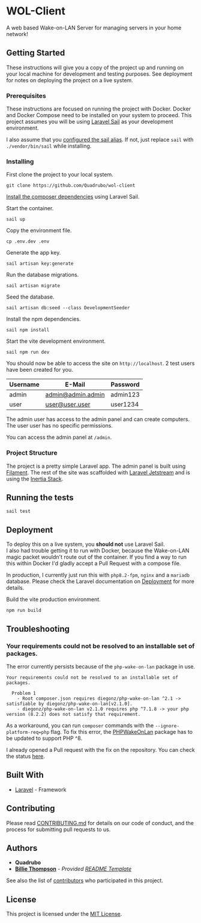 # WOL-Client

A web based Wake-on-LAN Server for managing servers in your home network!

## Getting Started

These instructions will give you a copy of the project up and running on
your local machine for development and testing purposes. See deployment
for notes on deploying the project on a live system.

### Prerequisites

These instructions are focused on running the project with Docker. Docker and Docker Compose need to be installed on your system to proceed. This project assumes you will be using [Laravel Sail](https://laravel.com/docs/9.x/sail) as your development environment.

I also assume that you [configured the sail alias](https://laravel.com/docs/9.x/sail#configuring-a-shell-alias). If not, just replace `sail` with `./vendor/bin/sail` while installing.

### Installing

First clone the project to your local system.

```
git clone https://github.com/Quadrubo/wol-client
```

[Install the composer dependencies](https://laravel.com/docs/9.x/sail#installing-composer-dependencies-for-existing-projects) using Laravel Sail.

Start the container.

```
sail up
```

Copy the environment file.

```
cp .env.dev .env
```

Generate the app key.

```
sail artisan key:generate
```

Run the database migrations.

```
sail artisan migrate
```

Seed the database.

```
sail artisan db:seed --class DevelopmentSeeder
```

Install the npm dependencies.

```
sail npm install
```

Start the vite development environment.

```
sail npm run dev
```

You should now be able to access the site on `http://localhost`. 2 test users have been created for you.

| Username | E-Mail            | Password |
| -------- | ----------------- | -------- |
| admin    | admin@admin.admin | admin123 |
| user     | user@user.user    | user1234 |

The admin user has access to the admin panel and can create computers. The user user has no specific permissions.

You can access the admin panel at `/admin`.

### Project Structure

The project is a pretty simple Laravel app. The admin panel is built using [Filament](https://github.com/filamentphp/filament). The rest of the site was scaffolded with [Laravel Jetstream](https://github.com/laravel/jetstream) and is using the [Inertia Stack](https://jetstream.laravel.com/2.x/stacks/inertia.html).

## Running the tests

```
sail test
```

## Deployment

To deploy this on a live system, you **should not** use Laravel Sail.  
I also had trouble getting it to run with Docker, because the Wake-on-LAN magic packet wouldn't route out of the container. If you find a way to run this within Docker I'd gladly accept a Pull Request with a compose file.

In production, I currently just run this with `php8.2-fpm`, `nginx` and a `mariadb` database. Please check the Laravel documentation on [Deployment](https://laravel.com/docs/9.x/deployment) for more details.

Build the vite production environment.

```
npm run build
```

## Troubleshooting

### Your requirements could not be resolved to an installable set of packages.

The error currently persists because of the `php-wake-on-lan` package in use.

```
Your requirements could not be resolved to an installable set of packages.

  Problem 1
    - Root composer.json requires diegonz/php-wake-on-lan ^2.1 -> satisfiable by diegonz/php-wake-on-lan[v2.1.0].
    - diegonz/php-wake-on-lan v2.1.0 requires php ^7.1.8 -> your php version (8.2.2) does not satisfy that requirement.
```

As a workaround, you can run `composer` commands with the `--ignore-platform-req=php` flag.
To fix this error, the [PHPWakeOnLan](https://github.com/diegonz/PHPWakeOnLan) package has to be updated to support PHP ^8.

I already opened a Pull request with the fix on the repository. You can check the status [here](https://github.com/diegonz/PHPWakeOnLan/pull/9).

## Built With

  - [Laravel](https://github.com/laravel/framework) - Framework

## Contributing

Please read [CONTRIBUTING.md](CONTRIBUTING.md) for details on our code
of conduct, and the process for submitting pull requests to us.
## Authors

  - **Quadrubo**
  - **[Billie Thompson](https://github.com/PurpleBooth)** - *Provided [README Template](https://github.com/PurpleBooth/a-good-readme-template)*

See also the list of
[contributors](https://github.com/Quadrubo/wol-client/graphs/contributors)
who participated in this project.

## License

This project is licensed under the [MIT License](LICENSE.md).

